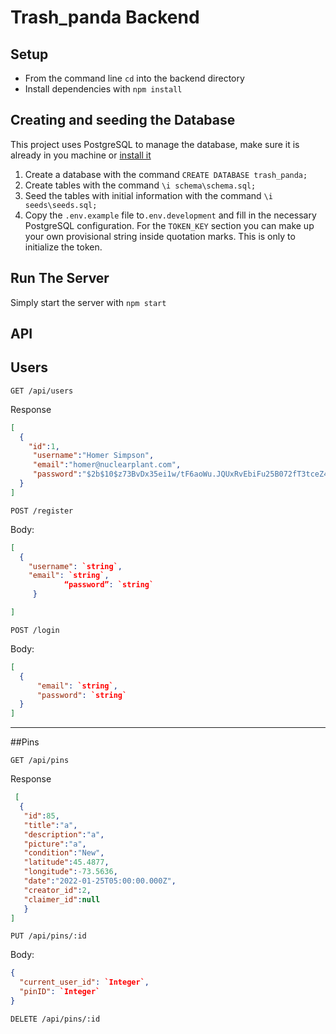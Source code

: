 
#  Trash_panda Backend

## Setup

*  From the command line `cd` into the backend directory                                                                                                                    
* Install dependencies with `npm install`

## Creating and seeding the Database
 
This project uses PostgreSQL to manage the database, make sure it is already in you machine or [install it](https://www.postgresql.org/download/)                                             
               
1. Create a database with the command `CREATE DATABASE trash_panda;`
2. Create tables with the command `\i schema\schema.sql;`
3. Seed the tables with initial information with the command `\i seeds\seeds.sql;`
4. Copy the `.env.example` file to`.env.development` and fill in the necessary PostgreSQL configuration. For the `TOKEN_KEY` section you can make up your own provisional string inside quotation marks. This is only to initialize the token.

## Run The Server

Simply start the server with `npm start`

## API 
   
 
## Users
                   
`GET /api/users`

Response 
```json                                                                                                                       
[
  {
    "id":1,
     "username":"Homer Simpson",
     "email":"homer@nuclearplant.com",
     "password":"$2b$10$z73BvDx35ei1w/tF6aoWu.JQUxRvEbiFu25B072fT3tceZ4sppRWa"
  } 
]         
```       
`POST /register`
                                                                                                                     
Body:
```json
[
  {
	"username": `string`,
	"email": `string`,
            “password”: `string`
     }

]
 ```
`POST /login`

Body: 
```json
[
  {
      "email": `string`,
      "password": `string`		
  }
]
```
***

##Pins

`GET /api/pins`

Response
```json
 [               
  {
   "id":85,
   "title":"a",
   "description":"a",
   "picture":"a",
   "condition":"New",
   "latitude":45.4877,
   "longitude":-73.5636,
   "date":"2022-01-25T05:00:00.000Z",
   "creator_id":2,
   "claimer_id":null
   }
]

```
`PUT /api/pins/:id` 
   
Body: 
```json 
{
  "current_user_id": `Integer`,
  "pinID": `Integer`
}
```
`DELETE /api/pins/:id`                                 
